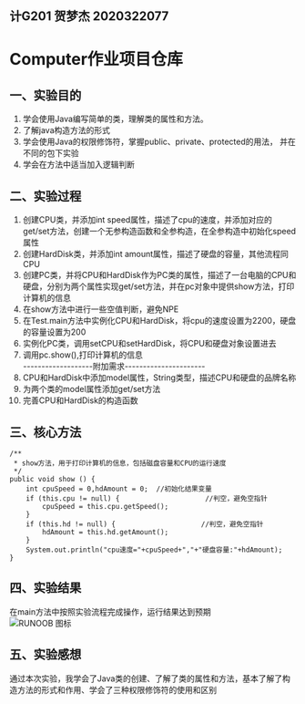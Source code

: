 ## 计G201 贺梦杰 2020322077
# Computer作业项目仓库
## 一、实验目的
 1. 学会使用Java编写简单的类，理解类的属性和方法。
 2. 了解java构造方法的形式
 3. 学会使用Java的权限修饰符，掌握public、private、protected的用法， 并在不同的包下实验
 4. 学会在方法中适当加入逻辑判断
## 二、实验过程
 1. 创建CPU类，并添加int speed属性，描述了cpu的速度，并添加对应的get/set方法，创建一个无参构造函数和全参构造，在全参构造中初始化speed属性
 2. 创建HardDisk类，并添加int amount属性，描述了硬盘的容量，其他流程同CPU
 3. 创建PC类，并将CPU和HardDisk作为PC类的属性，描述了一台电脑的CPU和硬盘，分别为两个属性实现get/set方法，并在pc对象中提供show方法，打印计算机的信息
 4. 在show方法中进行一些空值判断，避免NPE
 5. 在Test.main方法中实例化CPU和HardDisk，将cpu的速度设置为2200，硬盘的容量设置为200
 6. 实例化PC类，调用setCPU和setHardDisk，将CPU和硬盘对象设置进去
 7. 调用pc.show(),打印计算机的信息  
 -------------------附加需求----------------------
 8. CPU和HardDisk中添加model属性，String类型，描述CPU和硬盘的品牌名称
 9. 为两个类的model属性添加get/set方法
 10. 完善CPU和HardDisk的构造函数
## 三、核心方法
 	/**
	 * show方法，用于打印计算机的信息，包括磁盘容量和CPU的运行速度
	 */
	public void show () {
		int cpuSpeed = 0,hdAmount = 0;  //初始化结果变量
		if (this.cpu != null) {                     //判空，避免空指针
			cpuSpeed = this.cpu.getSpeed();
		}
		if (this.hd != null) {                     //判空，避免空指针
			hdAmount = this.hd.getAmount();
		}
		System.out.println("cpu速度="+cpuSpeed+","+"硬盘容量:"+hdAmount);
	}
## 四、实验结果
 在main方法中按照实验流程完成操作，运行结果达到预期  
![RUNOOB 图标](https://p.qlogo.cn/qqmail_head/PiajxSqBRaELcQnCatfx2OLUmQn1DXyeeL660ELkYmwsd2GObULaOIpJNT7Nv8A1Ghzictg1KPUdI/0)
## 五、实验感想
 通过本次实验，我学会了Java类的创建、了解了类的属性和方法，基本了解了构造方法的形式和作用、学会了三种权限修饰符的使用和区别
 
